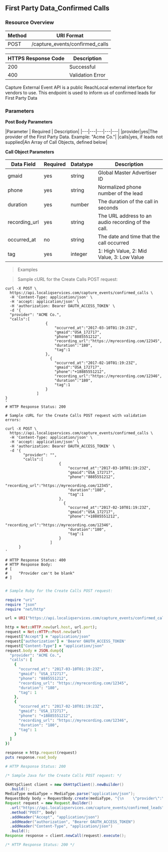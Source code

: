 ## First Party Data_Confirmed Calls


### Resource Overview

| Method | URI Format |
|---|---|
| POST | /capture_events/confirmed_calls |


| HTTPS Response Code | Description
|---|---|
| 200 | Successful
| 400 | Validation Error

Capture External Event API is a public ReachLocal external interface for vendors to use.
This endpoint is used to inform us of confirmed leads for First Party Data

### Parameters

**Post Body Parameters**

|Parameter | Required | Description|
|---|---|---|---|---|
|provider|yes|The provider of the First Party Data.  Example:  "Acme Co."|
|calls|yes, if leads not supplied|An Array of Call Objects, defined below|

**Call Object Parameters**

|Data Field|Required|Datatype|Description|
|---|---|---|---|
|gmaid|yes|string|Global Master Advertiser ID|
|phone|yes|string|Normalized phone number of the lead|
|duration|yes|number|The duration of the call in seconds|
|recording_url|yes|string|The URL address to an audio recording of the call.|
|occurred_at|no|string|The date and time that the call occurred|
|tag|yes|integer|1: High Value, 2: Mid Value, 3: Low Value|


> Examples

> Sample cURL for the Create Calls POST request:

``` shell
curl -X POST \
  https://api.localiqservices.com/capture_events/confirmed_calls \
  -H 'Content-Type: application/json' \
  -H 'accept: application/json' \
  -H 'authorization: Bearer OAUTH_ACCESS_TOKEN' \
  -d '{
  "provider": "ACME Co.",
  "calls":[
                  {
                      "occurred_at":"2017-03-10T01:19:23Z",
                      "gmaid":"USA_172717",
                      "phone":"8885551212",
                      "recording_url":"https://myrecording.com/12345", 
                      "duration":"180",
                      "tag":1
                  },
                    {
                      "occurred_at":"2017-02-10T01:19:23Z",
                      "gmaid":"USA_172717",
                      "phone":"+18885551212",
                      "recording_url":"https://myrecording.com/12346", 
                      "duration":"180",
                      "tag":1
                  }
              ]
}
'
# HTTP Response Status: 200

# Sample cURL for the Create Calls POST request with validation errors:

curl -X POST \
  https://api.localiqservices.com/capture_events/confirmed_calls \
  -H 'Content-Type: application/json' \
  -H 'accept: application/json' \
  -H 'authorization: Bearer OAUTH_ACCESS_TOKEN' \
  -d '{
        "provider": "",
        "calls":[
                        {
                            "occurred_at":"2017-03-10T01:19:23Z",
                            "gmaid":"USA_172717",
                            "phone":"8885551212",
                            "recording_url":"https://myrecording.com/12345", 
                            "duration":"180",
                            "tag":1
                        },
                          {
                            "occurred_at":"2017-02-10T01:19:23Z",
                            "gmaid":"USA_172717",
                            "phone":"+18885551212",
                            "recording_url":"https://myrecording.com/12346", 
                            "duration":"180",
                            "tag":1
                        }
                    ]
      }
'

# HTTP Response Status: 400
# HTTP Response Body:
# [
#     "Provider can't be blank"
# ]


```

``` ruby
# Sample Ruby for the Create Calls POST request:

require "uri"
require "json"
require "net/http"

url = URI("https://api.localiqservices.com/capture_events/confirmed_calls")

http = Net::HTTP.new(url.host, url.port);
request = Net::HTTP::Post.new(url)
request["Accept"] = "application/json"
request["authorization"] = 'Bearer OAUTH_ACCESS_TOKEN'
request["Content-Type"] = "application/json"
request.body = JSON.dump({
  "provider": "ACME Co.",
  "calls": [
    {
      "occurred_at": "2017-03-10T01:19:23Z",
      "gmaid": "USA_172717",
      "phone": "8885551212",
      "recording_url": "https://myrecording.com/12345",
      "duration": "180",
      "tag": 1
    },
    {
      "occurred_at": "2017-02-10T01:19:23Z",
      "gmaid": "USA_172717",
      "phone": "+18885551212",
      "recording_url": "https://myrecording.com/12346",
      "duration": "180",
      "tag": 1
    }
  ]
})

response = http.request(request)
puts response.read_body

# HTTP Response Status: 200

```

``` java
/* Sample Java for the Create Calls POST request: */

OkHttpClient client = new OkHttpClient().newBuilder()
  .build();
MediaType mediaType = MediaType.parse("application/json");
RequestBody body = RequestBody.create(mediaType, "{\n    \"provider\":\"ACME Co.\",\n    \"calls\": [\n        {\n            \"occurred_at\":\"2017-03-10T01:19:23Z\",\n            \"gmaid\":\"USA_172717\",\n            \"phone\":\"8885551212\",\n            \"recording_url\":\"https://myrecording.com/12345\", \n            \"duration\":\"180\",\n            \"tag\":1\n        },\n          {\n            \"occurred_at\":\"2017-02-10T01:19:23Z\",\n            \"gmaid\":\"USA_172717\",\n            \"phone\":\"+18885551212\",\n            \"recording_url\":\"https://myrecording.com/12346\", \n            \"duration\":\"180\",\n            \"tag\":1\n        }\n    ]\n}");
Request request = new Request.Builder()
  .url("https://api.localiqservices.com/capture_events/confirmed_leads")
  .method("POST", body)
  .addHeader("Accept", "application/json")
  .addHeader("authorization", "Bearer OAUTH_ACCESS_TOKEN")
  .addHeader("Content-Type", "application/json")
  .build();
Response response = client.newCall(request).execute();

/* HTTP Response Status: 200 */
```
